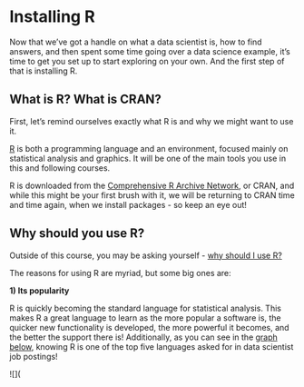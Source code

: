 # Installing R
Now that we’ve got a handle on what a data scientist is, how to find answers, and then spent some time going over a data science example, it’s time to get you set up to start exploring on your own. And the first step of that is installing R.

## What is R? What is CRAN?
First, let’s remind ourselves exactly what R is and why we might want to use it.

[R](https://www.r-project.org/) is both a programming language and an environment, focused mainly on statistical analysis and graphics. It will be one of the main tools you use in this and following courses.

R is downloaded from the [Comprehensive R Archive Network](https://cran.r-project.org/), or CRAN, and while this might be your first brush with it, we will be returning to CRAN time and time again, when we install packages - so keep an eye out!

## Why should you use R?
Outside of this course, you may be asking yourself - [why should I use R?](https://www.r-bloggers.com/why-use-r-five-reasons/)

The reasons for using R are myriad, but some big ones are:

**1) Its popularity**

R is quickly becoming the standard language for statistical analysis. This makes R a great language to learn as the more popular a software is, the quicker new functionality is developed, the more powerful it becomes, and the better the support there is! Additionally, as you can see in the [graph below](http://r4stats.com/articles/popularity/), knowing R is one of the top five languages asked for in data scientist job postings!

![](
